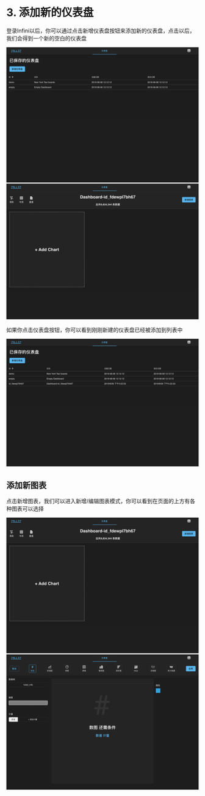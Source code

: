 # 3. 添加新的仪表盘

登录Infini以后，你可以通过点击新增仪表盘按钮来添加新的仪表盘，点击以后，我们会得到一个新的空白的仪表盘

![添加仪表盘](./assets/dashboard-list.png)
![空白的仪表盘](./assets/empty-dashboard.png)

如果你点击仪表盘按钮，你可以看到刚刚新建的仪表盘已经被添加到列表中

![已添加](./assets/new-dashboard-added.png)

## 添加新图表
点击新增图表，我们可以进入新增/编辑图表模式，你可以看到在页面的上方有各种图表可以选择

![Empy Dashboard](./assets/empty-dashboard.png)
![add chart](./assets/add-chart.png)


